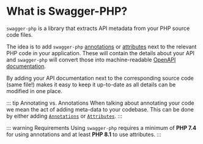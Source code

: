 # What is Swagger-PHP?

`swagger-php` is a library that extracts API metadata from your PHP source code files.

The idea is to add `swagger-php` [annotations](using-annotations.md) or [attributes](using-attributes.md)
next to the relevant PHP code in your application. These will contain the details about your API and
`swagger-php` will convert those into machine-readable [OpenAPI documentation](https://spec.openapis.org/oas/v3.1.0.html).

By adding your API documentation next to the corresponding source code (same file!) makes it easy to keep it up-to-date
as all details can be modified in one place.

::: tip Annotating vs. Annotations
When talking about annotating your code we mean the act of adding meta-data to your codebase. This can be done by
either adding [`Annotations`](using-annotations.md) or [`Attributes`](using-attributes.md).
:::

::: warning Requirements
Using `swagger-php` requires a minimum of **PHP&nbsp;7.4** for using annotations and
at least **PHP&nbsp;8.1** to use attributes.
:::
